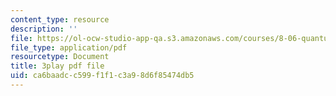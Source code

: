 ```yaml
---
content_type: resource
description: ''
file: https://ol-ocw-studio-app-qa.s3.amazonaws.com/courses/8-06-quantum-physics-iii-spring-2018/ca6baadcc599f1f1c3a98d6f85474db5_OyZbj4_P7JM.pdf
file_type: application/pdf
resourcetype: Document
title: 3play pdf file
uid: ca6baadc-c599-f1f1-c3a9-8d6f85474db5
---
```

